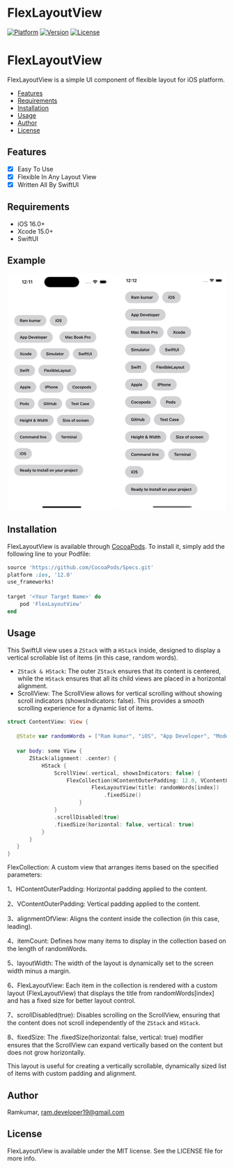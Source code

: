 # FlexLayoutView

[![Platform](https://img.shields.io/cocoapods/p/FlexLayoutView.svg?style=flat)](https://cocoapods.org/pods/FlexLayoutView)
[![Version](https://img.shields.io/cocoapods/v/FlexLayoutView.svg?style=flat)](https://cocoapods.org/pods/FlexLayoutView)
[![License](https://img.shields.io/cocoapods/l/FlexLayoutView.svg?style=flat)](https://cocoapods.org/pods/FlexLayoutView)

# FlexLayoutView

FlexLayoutView is a simple UI component of flexible layout for iOS platform.

- [Features](#features)
- [Requirements](#requirements)
- [Installation](#installation)
- [Usage](#usage)
- [Author](#author)
- [License](#license)

## Features

- [x] Easy To Use
- [x] Flexible In Any Layout View
- [x] Written All By SwiftUI

## Requirements
- iOS 16.0+
- Xcode 15.0+
- SwiftUI

## Example
<p align="center">
    <img src="https://github.com/RamDeveloper19/FlexLayoutView/blob/ff6486cbe9fc5cbc3d11e1a8444a1c0fb05d2375/FlexLayoutViewPreview.png?raw=true" width="250"/>
    <img src="https://github.com/RamDeveloper19/FlexLayoutView/blob/ff6486cbe9fc5cbc3d11e1a8444a1c0fb05d2375/FlexLayoutViewPreview1.png?raw=true" width="250"/>
</p>

## Installation

FlexLayoutView is available through [CocoaPods](https://cocoapods.org). To install
it, simply add the following line to your Podfile:

```ruby
source 'https://github.com/CocoaPods/Specs.git'
platform :ios, '12.0'
use_frameworks!

target '<Your Target Name>' do
    pod 'FlexLayoutView'
end
```

## Usage
This SwiftUI view uses a `ZStack` with a `HStack` inside, designed to display a vertical scrollable list of items (in this case, random words).

 * `ZStack & HStack`: The outer `ZStack` ensures that its content is centered, while the `HStack` ensures that all its child views are placed in a horizontal alignment.
 * ScrollView: The ScrollView allows for vertical scrolling without showing scroll indicators (showsIndicators: false). This provides a smooth scrolling experience for a dynamic list of items.
 ``` swift 
 struct ContentView: View {
    
    @State var randomWords = ["Ram kumar", "iOS", "App Developer", "Model", "Mac Book Pro", "Xcode", "Simulator", "SwiftUI", "Swift", "FlexibleLayout", "Apple", "iPhone", "Cocopods", "Pods", "GitHub", "Test Case", "Height & Width", "Size of screen", "Command line", "Terminal", "iOS", "Ready to Install on your project"]
    
    var body: some View {
        ZStack(alignment: .center) {
            HStack {
                ScrollView(.vertical, showsIndicators: false) {
                    FlexCollection(HContentOuterPadding: 12.0, VContentOuterPadding: 10.0 ,alignmentOfView: .leading, itemCount: randomWords.count, layoutWidth: UIScreen.main.bounds.width - 50) { index in
                            FlexLayoutView(title: randomWords[index])
                                .fixedSize()
                        }
                }
                .scrollDisabled(true)
                .fixedSize(horizontal: false, vertical: true)
            }
        }
    }
}
 ```
 FlexCollection: A custom view that arranges items based on the specified parameters:
   
   1、HContentOuterPadding: Horizontal padding applied to the content.
   
   2、VContentOuterPadding: Vertical padding applied to the content.
   
   3、alignmentOfView: Aligns the content inside the collection (in this case, leading).
   
   4、itemCount: Defines how many items to display in the collection based on the length of randomWords.
   
   5、layoutWidth: The width of the layout is dynamically set to the screen width minus a margin.
   
   6、FlexLayoutView: Each item in the collection is rendered with a custom layout (FlexLayoutView) that displays the title from randomWords[index] and has a fixed size for better layout control.
   
   7、scrollDisabled(true): Disables scrolling on the ScrollView, ensuring that the content does not scroll independently of the `ZStack` and `HStack`.
   
   8、fixedSize: The .fixedSize(horizontal: false, vertical: true) modifier ensures that the ScrollView can expand vertically based on the content but does not grow horizontally.
 
 This layout is useful for creating a vertically scrollable, dynamically sized list of items with custom padding and alignment.

## Author

Ramkumar, ram.developer19@gmail.com

## License

FlexLayoutView is available under the MIT license. See the LICENSE file for more info.
